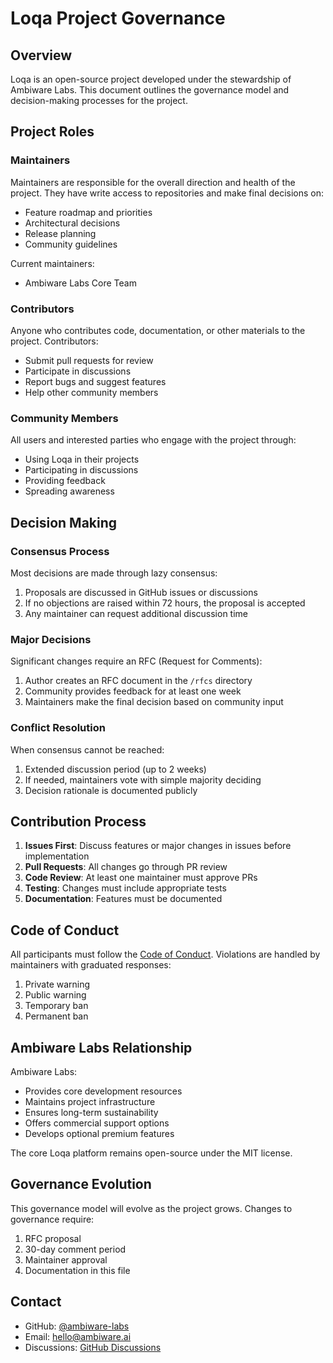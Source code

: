 # Loqa Project Governance

## Overview

Loqa is an open-source project developed under the stewardship of Ambiware Labs. This document outlines the governance model and decision-making processes for the project.

## Project Roles

### Maintainers

Maintainers are responsible for the overall direction and health of the project. They have write access to repositories and make final decisions on:

- Feature roadmap and priorities
- Architectural decisions
- Release planning
- Community guidelines

Current maintainers:
- Ambiware Labs Core Team

### Contributors

Anyone who contributes code, documentation, or other materials to the project. Contributors:

- Submit pull requests for review
- Participate in discussions
- Report bugs and suggest features
- Help other community members

### Community Members

All users and interested parties who engage with the project through:

- Using Loqa in their projects
- Participating in discussions
- Providing feedback
- Spreading awareness

## Decision Making

### Consensus Process

Most decisions are made through lazy consensus:

1. Proposals are discussed in GitHub issues or discussions
2. If no objections are raised within 72 hours, the proposal is accepted
3. Any maintainer can request additional discussion time

### Major Decisions

Significant changes require an RFC (Request for Comments):

1. Author creates an RFC document in the `/rfcs` directory
2. Community provides feedback for at least one week
3. Maintainers make the final decision based on community input

### Conflict Resolution

When consensus cannot be reached:

1. Extended discussion period (up to 2 weeks)
2. If needed, maintainers vote with simple majority deciding
3. Decision rationale is documented publicly

## Contribution Process

1. **Issues First**: Discuss features or major changes in issues before implementation
2. **Pull Requests**: All changes go through PR review
3. **Code Review**: At least one maintainer must approve PRs
4. **Testing**: Changes must include appropriate tests
5. **Documentation**: Features must be documented

## Code of Conduct

All participants must follow the [Code of Conduct](CODE_OF_CONDUCT.md). Violations are handled by maintainers with graduated responses:

1. Private warning
2. Public warning
3. Temporary ban
4. Permanent ban

## Ambiware Labs Relationship

Ambiware Labs:

- Provides core development resources
- Maintains project infrastructure
- Ensures long-term sustainability
- Offers commercial support options
- Develops optional premium features

The core Loqa platform remains open-source under the MIT license.

## Governance Evolution

This governance model will evolve as the project grows. Changes to governance require:

1. RFC proposal
2. 30-day comment period
3. Maintainer approval
4. Documentation in this file

## Contact

- GitHub: [@ambiware-labs](https://github.com/ambiware-labs)
- Email: hello@ambiware.ai
- Discussions: [GitHub Discussions](https://github.com/ambiware-labs/loqa-meta/discussions)